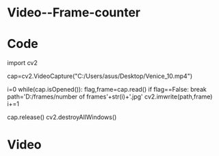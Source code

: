 # Video--Frame-counter
# Code
import cv2

cap=cv2.VideoCapture("C:/Users/asus/Desktop/Venice_10.mp4")

i=0
while(cap.isOpened()):
    flag,frame=cap.read()
    if flag==False:
        break
    path='D:/frames/number of frames'+str(i)+'.jpg'
    cv2.imwrite(path,frame)
    i+=1

cap.release()
cv2.destroyAllWindows()
# Video
